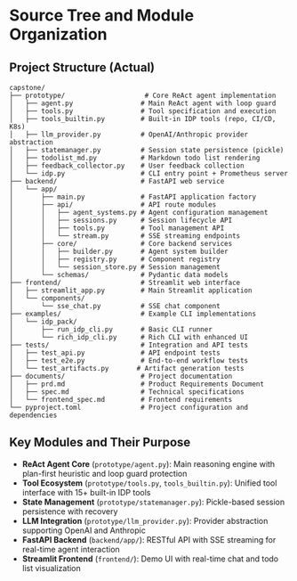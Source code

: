# Source Tree and Module Organization

## Project Structure (Actual)

```text
capstone/
├── prototype/                    # Core ReAct agent implementation
│   ├── agent.py                 # Main ReAct agent with loop guard
│   ├── tools.py                 # Tool specification and execution
│   ├── tools_builtin.py         # Built-in IDP tools (repo, CI/CD, K8s)
│   ├── llm_provider.py          # OpenAI/Anthropic provider abstraction
│   ├── statemanager.py          # Session state persistence (pickle)
│   ├── todolist_md.py           # Markdown todo list rendering
│   ├── feedback_collector.py    # User feedback collection
│   └── idp.py                   # CLI entry point + Prometheus server
├── backend/                     # FastAPI web service
│   └── app/
│       ├── main.py              # FastAPI application factory
│       ├── api/                 # API route modules
│       │   ├── agent_systems.py # Agent configuration management
│       │   ├── sessions.py      # Session lifecycle API
│       │   ├── tools.py         # Tool management API
│       │   └── stream.py        # SSE streaming endpoints
│       ├── core/                # Core backend services
│       │   ├── builder.py       # Agent system builder
│       │   ├── registry.py      # Component registry
│       │   └── session_store.py # Session management
│       └── schemas/             # Pydantic data models
├── frontend/                    # Streamlit web interface
│   ├── streamlit_app.py         # Main Streamlit application
│   └── components/
│       └── sse_chat.py          # SSE chat component
├── examples/                    # Example CLI implementations
│   └── idp_pack/
│       ├── run_idp_cli.py       # Basic CLI runner
│       └── rich_idp_cli.py      # Rich CLI with enhanced UI
├── tests/                       # Integration and API tests
│   ├── test_api.py              # API endpoint tests
│   ├── test_e2e.py              # End-to-end workflow tests
│   └── test_artifacts.py       # Artifact generation tests
├── documents/                   # Project documentation
│   ├── prd.md                   # Product Requirements Document
│   ├── spec.md                  # Technical specifications
│   └── frontend_spec.md         # Frontend requirements
└── pyproject.toml               # Project configuration and dependencies
```

## Key Modules and Their Purpose

- **ReAct Agent Core** (`prototype/agent.py`): Main reasoning engine with plan-first heuristic and loop guard protection
- **Tool Ecosystem** (`prototype/tools.py`, `tools_builtin.py`): Unified tool interface with 15+ built-in IDP tools
- **State Management** (`prototype/statemanager.py`): Pickle-based session persistence with recovery
- **LLM Integration** (`prototype/llm_provider.py`): Provider abstraction supporting OpenAI and Anthropic
- **FastAPI Backend** (`backend/app/`): RESTful API with SSE streaming for real-time agent interaction
- **Streamlit Frontend** (`frontend/`): Demo UI with real-time chat and todo list visualization